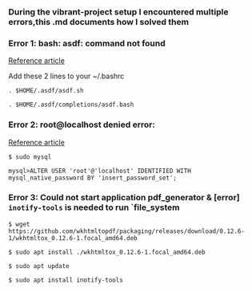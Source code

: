 ### During the vibrant-project setup I encountered multiple errors,this .md documents how I solved them

### Error 1: bash: asdf: command not found

[Reference article](https://github.com/asdf-vm/asdf/issues/279#issuecomment-378815108)

Add these 2 lines to your ~/.bashrc
```
. $HOME/.asdf/asdf.sh

. $HOME/.asdf/completions/asdf.bash
```

### Error 2: root@localhost denied error:

[Reference article](https://www.digitalocean.com/community/tutorials/how-to-install-mysql-on-ubuntu-20-04)
```
$ sudo mysql

mysql>ALTER USER 'root'@'localhost' IDENTIFIED WITH mysql_native_password BY 'insert_password_set';
```

### Error 3: Could not start application pdf_generator & [error] `inotify-tools` is needed to run `file_system
```
$ wget https://github.com/wkhtmltopdf/packaging/releases/download/0.12.6-1/wkhtmltox_0.12.6-1.focal_amd64.deb

$ sudo apt install ./wkhtmltox_0.12.6-1.focal_amd64.deb

$ sudo apt update

$ sudo apt install inotify-tools
```


